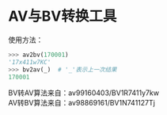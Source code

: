 # AV与BV转换工具
使用方法：
```python
>>> av2bv(170001)
'17x411w7KC'
>>> bv2av(_)  # '_'表示上一次结果
170001
```

BV转AV算法来自：av99160403/BV1R7411y7kw<br>
AV转BV算法来自：av98869161/BV1N741127Tj
